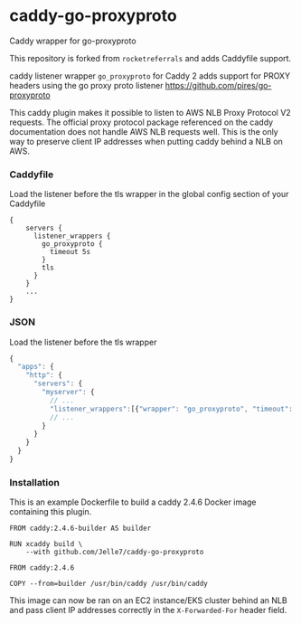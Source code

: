 # caddy-go-proxyproto
Caddy wrapper for go-proxyproto

This repository is forked from `rocketreferrals` and adds Caddyfile support.

caddy listener wrapper `go_proxyproto` for Caddy 2 adds support for
PROXY headers using the go proxy proto listener https://github.com/pires/go-proxyproto

This caddy plugin makes it possible to listen to AWS NLB Proxy Protocol V2 requests.
The official proxy protocol package referenced on the caddy documentation does not
handle AWS NLB requests well. This is the only way to preserve client IP addresses
when putting caddy behind a NLB on AWS.

### Caddyfile

Load the listener before the tls wrapper in the global config section of your Caddyfile

```
{
    servers {
      listener_wrappers {
        go_proxyproto {
          timeout 5s
        }
        tls
      }
    }
    ...
}
```

### JSON

Load the listener before the tls wrapper

```js
{
  "apps": {
    "http": {
      "servers": {
        "myserver": {
          // ...
          "listener_wrappers":[{"wrapper": "go_proxyproto", "timeout": "5s"}, {"wrapper":"tls"}]
          // ...
        }
      }
    }
  }
}
```

### Installation

This is an example Dockerfile to build a caddy 2.4.6 Docker image containing this plugin.

```
FROM caddy:2.4.6-builder AS builder

RUN xcaddy build \
    --with github.com/Jelle7/caddy-go-proxyproto

FROM caddy:2.4.6

COPY --from=builder /usr/bin/caddy /usr/bin/caddy
```

This image can now be ran on an EC2 instance/EKS cluster behind an NLB and pass
client IP addresses correctly in the `X-Forwarded-For` header field.
